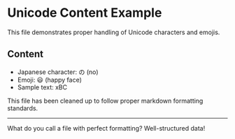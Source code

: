 # Unicode Content Example

This file demonstrates proper handling of Unicode characters and emojis.

## Content

- Japanese character: の (no)
- Emoji: 😃 (happy face) 
- Sample text: xBC

This file has been cleaned up to follow proper markdown formatting standards.

---
What do you call a file with perfect formatting? Well-structured data!